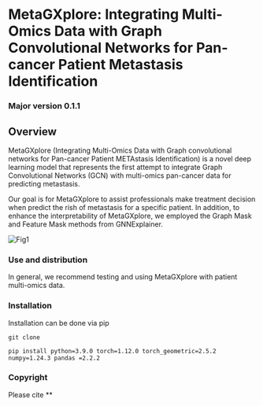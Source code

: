 # MetaGXplore: Integrating Multi-Omics Data with Graph Convolutional Networks for Pan-cancer Patient Metastasis Identification
### Major version 0.1.1
## Overview 
MetaGXplore (Integrating Multi-Omics Data with Graph convolutional networks for Pan-cancer Patient METAstasis Identification) is a novel deep learning model that represents the first attempt to integrate Graph Convolutional Networks (GCN) with multi-omics pan-cancer data for predicting metastasis. 

Our goal is for MetaGXplore to assist professionals make treatment decision when predict the rish of metastasis for a specific patient. In addition, to enhance the interpretability of MetaGXplore, we employed the Graph Mask and Feature Mask methods from GNNExplainer. 

![Fig1](https://github.com/TJiangBio/MOGIMETA/assets/51648159/e2b4c885-af26-4b9c-968a-0333d91edf99)

### Use and distribution
In general, we recommend testing and using MetaGXplore with  patient multi-omics data.

### Installation
Installation can be done via pip
  
  ``` git clone ```
  
  ```pip install python=3.9.0 torch=1.12.0 torch_geometric=2.5.2 numpy=1.24.3 pandas =2.2.2```

### Copyright

Please cite ** 
